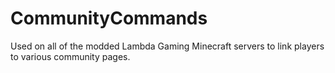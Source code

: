 # CommunityCommands
 Used on all of the modded Lambda Gaming Minecraft servers to link players to various community pages.
